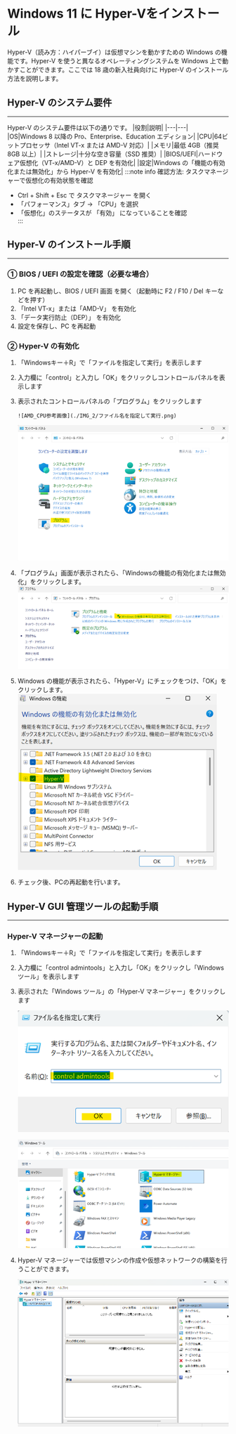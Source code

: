 # Windows 11 に Hyper-Vをインストール

Hyper-V（読み方：ハイパーブイ）は仮想マシンを動かすための Windows の機能です。Hyper-V を使うと異なるオペレーティングシステムを Windows 上で動かすことができます。ここでは 18 歳の新入社員向けに Hyper-V のインストール方法を説明します。  


## Hyper-V のシステム要件
***
Hyper-V のシステム要件は以下の通りです。
|役割|説明|
|---|---|
|OS|Windows 8 以降の Pro、Enterprise、Education エディション|
|CPU|64ビットプロセッサ（Intel VT-x または AMD-V 対応）|
|メモリ|最低 4GB（推奨 8GB 以上）|
|ストレージ|十分な空き容量（SSD 推奨）|
|BIOS/UEFI|ハードウェア仮想化（VT-x/AMD-V）と DEP を有効化|
|設定|Windows の「機能の有効化または無効化」から Hyper-V を有効化|
:::note info
確認方法:
タスクマネージャーで仮想化の有効状態を確認  
-  Ctrl + Shift + Esc で タスクマネージャー を開く  
- 「パフォーマンス」タブ → 「CPU」を選択  
- 「仮想化」のステータスが 「有効」 になっていることを確認  
:::

## Hyper-V のインストール手順
***
### ① BIOS / UEFI の設定を確認（必要な場合）
   1. PC を再起動し、BIOS / UEFI 画面 を開く（起動時に F2 / F10 / Del キーなどを押す）  
   2. 「Intel VT-x」または「AMD-V」 を有効化  
   3. 「データ実行防止（DEP）」 を有効化  
   4. 設定を保存し、PC を再起動  


### ② Hyper-V の有効化
   1. 「Windowsキー＋R」で「ファイルを指定して実行」を表示します
   2. 入力欄に「control」と入力し「OK」をクリックしコントロールパネルを表示します
   3.  表示されたコントロールパネルの「プログラム」をクリックします

           ![AMD_CPU参考画像](./IMG_2/ファイル名を指定して実行.png)  

          ![AMD_CPU参考画像](./IMG_2/コントロールパネル.png)   

   4. 「プログラム」画面が表示されたら、「Windowsの機能の有効化または無効化」をクリックします。  
          ![AMD_CPU参考画像](./IMG_2/プログラム.png)   
   5. Windows の機能が表示されたら、「Hyper-V」にチェックをつけ、「OK」をクリックします。  
          ![AMD_CPU参考画像](./IMG_2/HyperV有効化.png)   
   6. チェック後、PCの再起動を行います。





## Hyper-V GUI 管理ツールの起動手順
---
### Hyper-V マネージャーの起動
   1. 「Windowsキー＋R」で「ファイルを指定して実行」を表示します
   2. 入力欄に「control admintools」と入力し「OK」をクリックし「Windows ツール」を表示します
   3.  表示された「Windows ツール」の「Hyper-V マネージャー」をクリックします
   
         ![AMD_CPU参考画像](./IMG_2/windowsツール.png)  

         ![AMD_CPU参考画像](./IMG_2/HyperVマネージャー.png)   

   4.  Hyper-V マネージャーでは仮想マシンの作成や仮想ネットワークの構築を行うことができます。  

         ![AMD_CPU参考画像](./IMG_2/HyperVマネージャー管理画面.png)   

